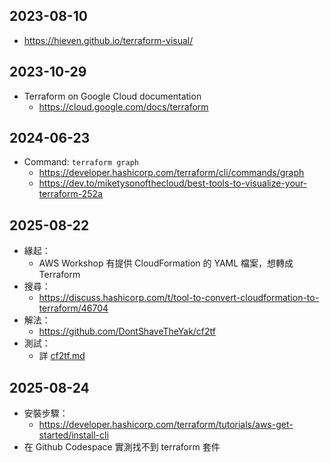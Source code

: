 ## 2023-08-10

- https://hieven.github.io/terraform-visual/

## 2023-10-29

- Terraform on Google Cloud documentation
    - https://cloud.google.com/docs/terraform

## 2024-06-23

- Command: `terraform graph`
    - https://developer.hashicorp.com/terraform/cli/commands/graph
    - https://dev.to/miketysonofthecloud/best-tools-to-visualize-your-terraform-252a

## 2025-08-22

- 緣起：
  - AWS Workshop 有提供 CloudFormation 的 YAML 檔案，想轉成 Terraform
- 搜尋：
  - https://discuss.hashicorp.com/t/tool-to-convert-cloudformation-to-terraform/46704
- 解法：
  - https://github.com/DontShaveTheYak/cf2tf
- 測試：
  - 詳 [cf2tf.md](../../py/cf2tf/cf2tf.md)

## 2025-08-24

- 安裝步驟：
  - https://developer.hashicorp.com/terraform/tutorials/aws-get-started/install-cli
- 在 Github Codespace 實測找不到 terraform 套件
